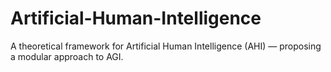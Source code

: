 # Artificial-Human-Intelligence
A theoretical framework for Artificial Human Intelligence (AHI) — proposing a modular approach to AGI.
